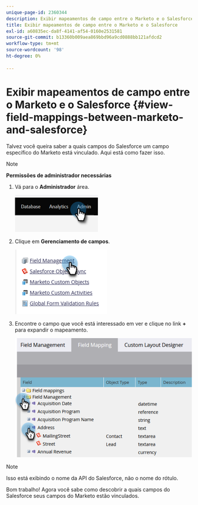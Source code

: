 ```yaml
---
unique-page-id: 2360344
description: Exibir mapeamentos de campo entre o Marketo e o Salesforce - Documentos do Marketo - Documentação do produto
title: Exibir mapeamentos de campo entre o Marketo e o Salesforce
exl-id: a60835ec-da8f-4141-af54-0160e2531581
source-git-commit: b13360b009aea869bbd96a9cd0888bb121afdcd2
workflow-type: tm+mt
source-wordcount: '98'
ht-degree: 0%

---
```


# Exibir mapeamentos de campo entre o Marketo e o Salesforce {#view-field-mappings-between-marketo-and-salesforce}

Talvez você queira saber a quais campos do Salesforce um campo específico do Marketo está vinculado. Aqui está como fazer isso.

>[!NOTE]
>
>**Permissões de administrador necessárias**

1. Vá para o **Administrador** área.

   ![](assets/view-field-mappings-between-marketo-and-salesforce-1.png)

1. Clique em **Gerenciamento de campos**.

   ![](assets/view-field-mappings-between-marketo-and-salesforce-2.png)

1. Encontre o campo que você está interessado em ver e clique no link **+** para expandir o mapeamento.

   ![](assets/view-field-mappings-between-marketo-and-salesforce-3.png)

>[!NOTE]
>
>Isso está exibindo o nome da API do Salesforce, não o nome do rótulo.

Bom trabalho! Agora você sabe como descobrir a quais campos do Salesforce seus campos do Marketo estão vinculados.

